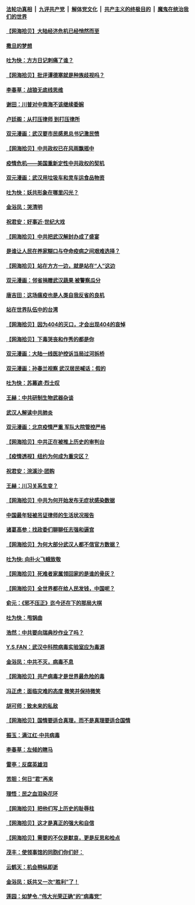 ####  [法轮功真相](../../../../basic/blob/master/README.md?t=04141201) &nbsp;|&nbsp; [九评共产党](../../../../9ping.md/blob/master/README.md?t=04141201) &nbsp;|&nbsp; [解体党文化](../../../../jtdwh.md/blob/master/README.md?t=04141201)  &nbsp;|&nbsp; [共产主义的终极目的](../../../../gczydzjmd.md/blob/master/README.md?t=04141201) &nbsp;|&nbsp; [魔鬼在统治我们的世界](../../../../mgztzwmdsj.md/blob/master/README.md?t=04141201) 

#### [【网海拾贝】大陆经济危机已经悄然而至](../pages/nsc993/n12028651.md?t=04141201) 

#### [撒旦的梦想](../pages/nsc993/n12027889.md?t=04141201) 

#### [吐为快：方方日记刺痛了谁？](../pages/nsc993/n12023156.md?t=04141201) 

#### [【网海拾贝】批评谭德塞就是种族歧视吗？](../pages/nsc993/n12022858.md?t=04141201) 

#### [李春草：战狼无底线思维](../pages/nsc993/n12022088.md?t=04141201) 

#### [谢田：川普对中南海不该继续委婉](../pages/nsc993/n12021089.md?t=04141201) 

#### [卢廷阁：从打压律师 到打压律所](../pages/nsc993/n12019704.md?t=04141201) 

#### [双元漫画：武汉要市民感恩总书记激民愤](../pages/nsc993/n12004567.md?t=04141201) 

#### [【网海拾贝】中共政权已在风雨飘摇中](../pages/nsc993/n12018736.md?t=04141201) 

#### [疫情危机——美国重新定性中共政权的契机](../pages/nsc993/n12017853.md?t=04141201) 

#### [双元漫画：武汉用垃圾车和灵车运食品物资](../pages/nsc993/n12004554.md?t=04141201) 

#### [吐为快：妖共形象在哪里闪光？](../pages/nsc993/n12015803.md?t=04141201) 

#### [金浴凤：哭清明](../pages/nsc993/n12015788.md?t=04141201) 

#### [祝君安：好事近·世纪大戏](../pages/nsc993/n12015773.md?t=04141201) 

#### [【网海拾贝】中共把武汉解封办成了盛宴](../pages/nsc993/n12015719.md?t=04141201) 

#### [是谁让人民在养家糊口与夺命疫病之间艰难选择？](../pages/nsc993/n12015203.md?t=04141201) 

#### [【网海拾贝】站在方方一边，就是站在“人”这边](../pages/nsc993/n12013340.md?t=04141201) 

#### [双元漫画：邻省捐赠武汉蔬果 被警察瓜分](../pages/nsc993/n12004526.md?t=04141201) 

#### [唐吉田：这场瘟疫也是人类自我反省的良机](../pages/nsc993/n12011969.md?t=04141201) 

#### [站在世界队伍中的台湾](../pages/nsc993/n12011026.md?t=04141201) 

#### [【网海拾贝】因为404的灭口，才会出现404的哀悼](../pages/nsc993/n12011258.md?t=04141201) 

#### [【网海拾贝】下毒哭丧和作秀的都是你](../pages/nsc993/n12010425.md?t=04141201) 

#### [双元漫画：大陆一线医护控诉当局过河拆桥](../pages/nsc993/n12004471.md?t=04141201) 

#### [双元漫画：孙春兰视察 武汉居民喊话：假的](../pages/nsc993/n12004452.md?t=04141201) 

#### [吐为快：苏幕遮·烈士叹](../pages/nsc993/n12006125.md?t=04141201) 

#### [王赫：中共研制生物武器杂谈](../pages/nsc993/n12005642.md?t=04141201) 

#### [武汉人解读中共肺炎](../pages/nsc993/n12001343.md?t=04141201) 

#### [双元漫画：北京疫情严重 军队大院管控严格](../pages/nsc993/n12002624.md?t=04141201) 

#### [【网海拾贝】中共正在被推上历史的审判台](../pages/nsc993/n12002620.md?t=04141201) 

#### [【疫情透视】纽约为何成为重灾区？](../pages/nsc993/n12001518.md?t=04141201) 

#### [祝君安：浣溪沙·团购](../pages/nsc993/n12002413.md?t=04141201) 

#### [王赫：川习关系生变？](../pages/nsc993/n11999519.md?t=04141201) 

#### [【网海拾贝】中共为何开始发布无症状感染数据](../pages/nsc993/n11997270.md?t=04141201) 

#### [中国最年轻被吊证律师的生活状况报告](../pages/nsc993/n11995095.md?t=04141201) 

#### [诸葛高参：找政委们聊聊任志强和逼宫](../pages/nsc993/n11993193.md?t=04141201) 

#### [【网海拾贝】为何大部分武汉人都不信官方数据？](../pages/nsc993/n11994015.md?t=04141201) 

#### [吐为快: 向扑火飞蛾致敬](../pages/nsc993/n11993324.md?t=04141201) 

#### [【网海拾贝】死难者家属领回家的是谁的骨灰？](../pages/nsc993/n11990938.md?t=04141201) 

#### [【网海拾贝】全世界都在给人民发钱，中国呢？](../pages/nsc993/n11989723.md?t=04141201) 

#### [俞元：《邪不压正》迄今还在下的那局大棋](../pages/nsc993/n11989162.md?t=04141201) 

#### [吐为快：甩锅曲](../pages/nsc993/n11988323.md?t=04141201) 

#### [浩然：中共要向瑞典抄作业了吗？](../pages/nsc993/n11988046.md?t=04141201) 

#### [Y.S.FAN：武汉中科院病毒实验室应为毒源](../pages/nsc993/n11987185.md?t=04141201) 

#### [金浴凤：中共不灭，病毒不息](../pages/nsc993/n11984947.md?t=04141201) 

#### [【网海拾贝】共产病毒才是世界最危险的毒](../pages/nsc993/n11984863.md?t=04141201) 

#### [冯正虎：面临灾难的态度 微笑并保持微笑](../pages/nsc993/n11984764.md?t=04141201) 

#### [胡可师：致未来的私敌](../pages/nsc993/n11984718.md?t=04141201) 

#### [【网海拾贝】国情要适合真理，而不是真理要适合国情](../pages/nsc993/n11982864.md?t=04141201) 

#### [振玉：满江红·中共病毒](../pages/nsc993/n11976805.md?t=04141201) 

#### [李春草：左倾的瞎马](../pages/nsc993/n11976792.md?t=04141201) 

#### [雷亭：反腐英雄泪](../pages/nsc993/n11976283.md?t=04141201) 

#### [苦胆：何日“君”再来](../pages/nsc993/n11976469.md?t=04141201) 

#### [理悟：民之血泪染花环](../pages/nsc993/n11976262.md?t=04141201) 

#### [【网海拾贝】把他们写上历史的耻辱柱](../pages/nsc993/n11975802.md?t=04141201) 

#### [【网海拾贝】这才是真正的强大和自信](../pages/nsc993/n11973195.md?t=04141201) 

#### [【网海拾贝】需要的不仅是默哀，更是反思和检点](../pages/nsc993/n11969417.md?t=04141201) 

#### [茂丰：使领事馆的同胞们你们好：](../pages/nsc993/n11966111.md?t=04141201) 

#### [云鹤天：机会稍纵即逝](../pages/nsc993/n11966095.md?t=04141201) 

#### [金浴凤：妖共又一次“胜利”了！](../pages/nsc993/n11964685.md?t=04141201) 

#### [莲园：如梦令.“伟大光荣正确”的“病毒党”](../pages/nsc993/n11964567.md?t=04141201) 

